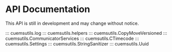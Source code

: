 # API Documentation

This API is still in development and may change without notice.

::: cuemsutils.log
::: cuemsutils.helpers
::: cuemsutils.CopyMoveVersioned
::: cuemsutils.CommunicatorServices
::: cuemsutils.CTimecode
::: cuemsutils.Settings
::: cuemsutils.StringSanitizer
::: cuemsutils.Uuid
